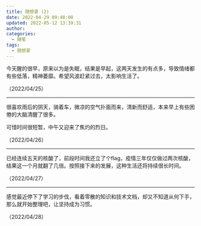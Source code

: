 ```yaml
---
title: 随想录 (2)
date: 2022-04-29 09:48:00
updated: 2022-05-12 13:39:31
author: 
categories: 
  - 随笔
tags: 
  - 随想录
---
```



今天醒的很早，原来以为是失眠，结果是早起，这两天发生的有点多，导致情绪都有些低落，精神萎靡。希望风波赶紧过去，太影响生活了。

（2022/04/25）

---

很喜欢雨后的阴天，骑着车，微凉的空气扑面而来，清新而舒适，本来早上有些困倦的大脑清醒了很多。

可惜时间很短暂，中午又迎来了焦灼的烈日。

（2022/04/26）

---

已经连续五天的核酸了，前段时间我还立了个flag，疫情三年仅仅做过两次核酸，结果这一个月就翻了几倍。按照接下来的发展，这种生活还将持续很长时间。

（2022/04/27）

---

感觉最近停下了学习的步伐，看着零散的知识和技术文档，却又不知道从何下手，那么就开始整理吧，让坚持成为习惯。

（2022/04/28）